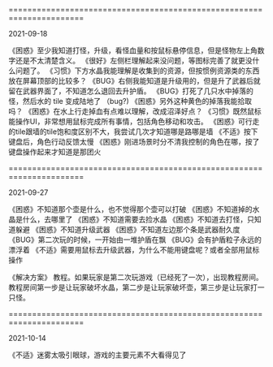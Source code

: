 

======================================================================

2021-09-18

《困惑》至少我知道打怪，升级，看怪血量和按鼠标悬停信息，但是怪物左上角数字还是不太清楚含义。
《很好》左侧栏理解起来没问题，等图标完善了就更没什么问题了。
《习惯》下方水晶我能理解是收集到的资源，但按惯例资源类的东西放在屏幕顶部的比较多？
《BUG》右侧我能知道是升级用的，但是升了武器后就留在武器界面了，不知道怎么退回去升护盾。
《BUG》打死了几只水中掉落的怪，然后水的 tile 变成陆地了 （bug?)
《困惑》另外这种黄色的掉落我能拾取吗？
《困惑》在水上行走掉血有点难以理解，改成沼泽好点？
《习惯》既然鼠标能操作UI，非常想用鼠标完成所有事情，包括角色移动和攻击。
《困惑》可行走的tile跟墙的tile饱和度区别不大，我尝试几次才知道哪是路哪是墙
《不适》按下键盘后，角色行动反馈太慢
《困惑》刚进场景时分不清我控制的角色在哪，按了键盘操作起来才知道是那团火

======================================================================

2021-09-27

《困惑》不知道那个壶是什么，也不觉得那个壶可以打破
《困惑》不知道掉的水晶是什么，去哪里了
《困惑》不知道需要去捡水晶
《困惑》不知道去打怪，只知道躲避
《困惑》不知道升级武器
《困惑》不知道左边那个条是武器耐久度
《BUG》第二次玩的时候，一开始由一堆护盾在飘
《BUG》会有护盾粒子永远的漂浮着
《不适》需要用鼠标去升级武器，为什么不能用键盘呢？或者全部用鼠标操作

《解决方案》
教程。如果玩家是第二次玩游戏（已经死了一次），出现教程房间。教程房间第一步是让玩家破坏水晶，第二步是让玩家破坏壶，第三步是让玩家打一只怪。

======================================================================

2021-10-14

《不适》迷雾太吸引眼球，游戏的主要元素不大看得见了
